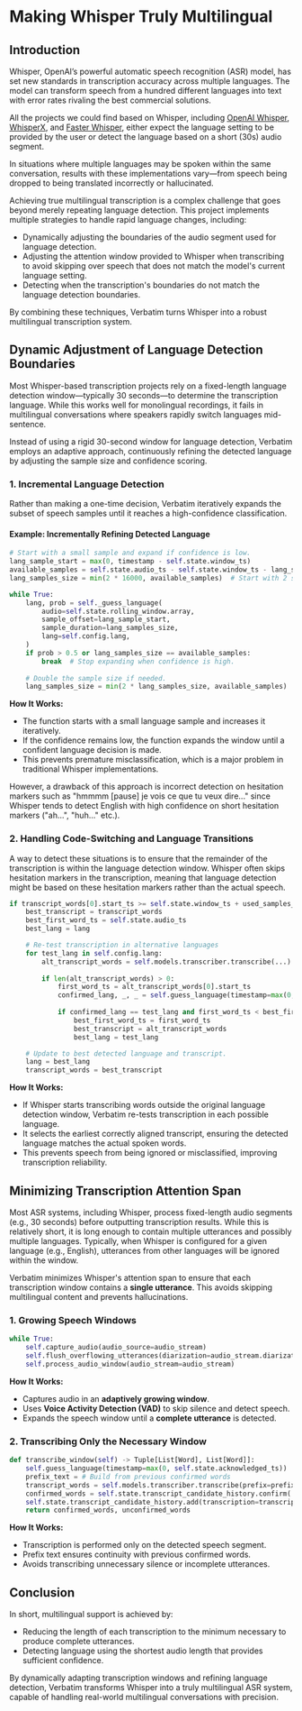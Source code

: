 # Making Whisper Truly Multilingual

## Introduction
Whisper, OpenAI’s powerful automatic speech recognition (ASR) model, has set new standards in transcription accuracy across multiple languages. The model can transform speech from a hundred different languages into text with error rates rivaling the best commercial solutions.

All the projects we could find based on Whisper, including [OpenAI Whisper](https://github.com/openai/whisper), [WhisperX](https://github.com/m-bain/whisperX), and [Faster Whisper](https://github.com/SYSTRAN/faster-whisper), either expect the language setting to be provided by the user or detect the language based on a short (30s) audio segment.

In situations where multiple languages may be spoken within the same conversation, results with these implementations vary—from speech being dropped to being translated incorrectly or hallucinated.

Achieving true multilingual transcription is a complex challenge that goes beyond merely repeating language detection. This project implements multiple strategies to handle rapid language changes, including:

- Dynamically adjusting the boundaries of the audio segment used for language detection.
- Adjusting the attention window provided to Whisper when transcribing to avoid skipping over speech that does not match the model's current language setting.
- Detecting when the transcription's boundaries do not match the language detection boundaries.

By combining these techniques, Verbatim turns Whisper into a robust multilingual transcription system.

## Dynamic Adjustment of Language Detection Boundaries

Most Whisper-based transcription projects rely on a fixed-length language detection window—typically 30 seconds—to determine the transcription language. While this works well for monolingual recordings, it fails in multilingual conversations where speakers rapidly switch languages mid-sentence.

Instead of using a rigid 30-second window for language detection, Verbatim employs an adaptive approach, continuously refining the detected language by adjusting the sample size and confidence scoring.

### 1. Incremental Language Detection

Rather than making a one-time decision, Verbatim iteratively expands the subset of speech samples until it reaches a high-confidence classification.

#### Example: Incrementally Refining Detected Language

```python
# Start with a small sample and expand if confidence is low.
lang_sample_start = max(0, timestamp - self.state.window_ts)
available_samples = self.state.audio_ts - self.state.window_ts - lang_sample_start
lang_samples_size = min(2 * 16000, available_samples)  # Start with 2 seconds of audio

while True:
    lang, prob = self._guess_language(
        audio=self.state.rolling_window.array,
        sample_offset=lang_sample_start,
        sample_duration=lang_samples_size,
        lang=self.config.lang,
    )
    if prob > 0.5 or lang_samples_size == available_samples:
        break  # Stop expanding when confidence is high.
    
    # Double the sample size if needed.
    lang_samples_size = min(2 * lang_samples_size, available_samples)  
```

**How It Works:**
- The function starts with a small language sample and increases it iteratively.
- If the confidence remains low, the function expands the window until a confident language decision is made.
- This prevents premature misclassification, which is a major problem in traditional Whisper implementations.

However, a drawback of this approach is incorrect detection on hesitation markers such as "hmmmm [pause] je vois ce que tu veux dire..." since Whisper tends to detect English with high confidence on short hesitation markers ("ah...", "huh..." etc.).

### 2. Handling Code-Switching and Language Transitions

A way to detect these situations is to ensure that the remainder of the transcription is within the language detection window. Whisper often skips hesitation markers in the transcription, meaning that language detection might be based on these hesitation markers rather than the actual speech.

```python
if transcript_words[0].start_ts >= self.state.window_ts + used_samples_for_language:
    best_transcript = transcript_words
    best_first_word_ts = self.state.audio_ts
    best_lang = lang

    # Re-test transcription in alternative languages
    for test_lang in self.config.lang:
        alt_transcript_words = self.models.transcriber.transcribe(...)
        
        if len(alt_transcript_words) > 0:
            first_word_ts = alt_transcript_words[0].start_ts
            confirmed_lang, _, _ = self.guess_language(timestamp=max(0, first_word_ts))
            
            if confirmed_lang == test_lang and first_word_ts < best_first_word_ts:
                best_first_word_ts = first_word_ts
                best_transcript = alt_transcript_words
                best_lang = test_lang

    # Update to best detected language and transcript.
    lang = best_lang
    transcript_words = best_transcript
```

**How It Works:**
- If Whisper starts transcribing words outside the original language detection window, Verbatim re-tests transcription in each possible language.
- It selects the earliest correctly aligned transcript, ensuring the detected language matches the actual spoken words.
- This prevents speech from being ignored or misclassified, improving transcription reliability.

## Minimizing Transcription Attention Span

Most ASR systems, including Whisper, process fixed-length audio segments (e.g., 30 seconds) before outputting transcription results. While this is relatively short, it is long enough to contain multiple utterances and possibly multiple languages. Typically, when Whisper is configured for a given language (e.g., English), utterances from other languages will be ignored within the window.

Verbatim minimizes Whisper's attention span to ensure that each transcription window contains a **single utterance**. This avoids skipping multilingual content and prevents hallucinations.

### 1. Growing Speech Windows

```python
while True:
    self.capture_audio(audio_source=audio_stream)
    self.flush_overflowing_utterances(diarization=audio_stream.diarization)
    self.process_audio_window(audio_stream=audio_stream)
```

**How It Works:**
- Captures audio in an **adaptively growing window**.
- Uses **Voice Activity Detection (VAD)** to skip silence and detect speech.
- Expands the speech window until a **complete utterance** is detected.

### 2. Transcribing Only the Necessary Window

```python
def transcribe_window(self) -> Tuple[List[Word], List[Word]]:
    self.guess_language(timestamp=max(0, self.state.acknowledged_ts))
    prefix_text = # Build from previous confirmed words
    transcript_words = self.models.transcriber.transcribe(prefix=prefix_text, ...)
    confirmed_words = self.state.transcript_candidate_history.confirm(...)
    self.state.transcript_candidate_history.add(transcription=transcript_words)
    return confirmed_words, unconfirmed_words
```

**How It Works:**
- Transcription is performed only on the detected speech segment.
- Prefix text ensures continuity with previous confirmed words.
- Avoids transcribing unnecessary silence or incomplete utterances.

## Conclusion

In short, multilingual support is achieved by:
- Reducing the length of each transcription to the minimum necessary to produce complete utterances.
- Detecting language using the shortest audio length that provides sufficient confidence.

By dynamically adapting transcription windows and refining language detection, Verbatim transforms Whisper into a truly multilingual ASR system, capable of handling real-world multilingual conversations with precision.


